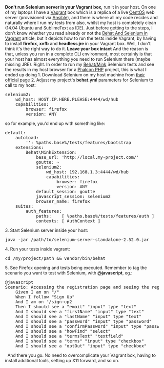 **Don't run Selenium server in your Vagrant box,** run it in your host. On one of my laptops I have a [Vagrant](https://www.vagrantup.com/) box which is a replica of a live [CentOS](https://www.centos.org/) web server (provisioned via [Ansible](https://www.ansible.com/)), and there is where all my code resides and naturally where I run my tests from also, whilst my host is completely clean (14.04 Ubuntu and SublimeText as IDE). Just before getting to the steps, I don't know whether you read already or not the [Behat And Selenium in Vagrant](http://programmingarehard.com/2014/03/17/behat-and-selenium-in-vagrant.html/) article, but it depicts how to run the tests inside Vagrant, by having to install **firefox**, **xvfb** and **headless jre** in your Vagrant box. Well, I don't think it's the right way to do it. ****Leave your box intact**** And the reason is that, unless you run in a complete CLI environment, most certainly is that your host has almost everything you need to run Selenium there (maybe missing JRE). Right. In order to run my [Behat/Mink](http://mink.behat.org/en/latest/) Selenium tests and see the results in my host browser for a [Phalcon PHP](https://phalconphp.com/en/) project, this is what I ended up doing 1\. Download Selenium on my host machine from [their official page](http://www.seleniumhq.org/download/) 2\. Adjust my project's **behat.yml** parameters for Selenium to call to my host:

<pre class="EnlighterJSRAW" data-enlighter-language="null">selenium2:
    wd_host: HOST.IP.HERE.PLEASE:4444/wd/hub
    capabilities:
        browser: firefox
        version: ANY</pre>

so for example, you'd end up with something like:

<pre class="EnlighterJSRAW" data-enlighter-language="null">default:
    autoload:
        '': %paths.base%/tests/features/bootstrap
    extensions:
        Behat\MinkExtension:
            base_url: 'http://local.my-project.com/'
            goutte: ~
            selenium2:
                wd_host: 192.168.1.3:4444/wd/hub
                capabilities:
                    browser: firefox
                    version: ANY
            default_session: goutte
            javascript_session: selenium2
            browser_name: firefox
    suites:
        auth_features:
            paths:    [ %paths.base%/tests/features/auth ]
            contexts: [ AuthContext ]</pre>

3\. Start Selenium server inside your host:

<pre class="EnlighterJSRAW" data-enlighter-language="null">java -jar /path/to/selenium-server-standalone-2.52.0.jar</pre>

4\. Run your tests inside vagrant:

<pre class="EnlighterJSRAW" data-enlighter-language="null">cd /my/project/path && vendor/bin/behat</pre>

5\. See Firefox opening and tests being executed. Remember to tag the scenario you want to test with Selenium, with **@javascript**, eg.:

<pre class="EnlighterJSRAW" data-enlighter-language="generic">@javascript
Scenario: Accessing the registration page and seeing the registration form inputs
    Given I am on "/"
    When I follow "Sign Up"
    And I am on "/sign-up2
    Then I should see a "email" "input" type "text"
    And I should see a "firstName" "input" type "text"
    And I should see a "lastName" "input" type "text"
    And I should see a "password" "input" type "password"
    And I should see a "confirmPassword" "input" type "password"
    And I should see a "howFind" "select"
    And I should see a "termsText" "textfield"
    And I should see a "terms" "input" type "checkbox"
    And I should see a "optOut" "input" type "checkbox"</pre>

  And there you go. No need to overcomplicate your Vagrant box, having to install additional tools, setting up X11 forward, and so on.
